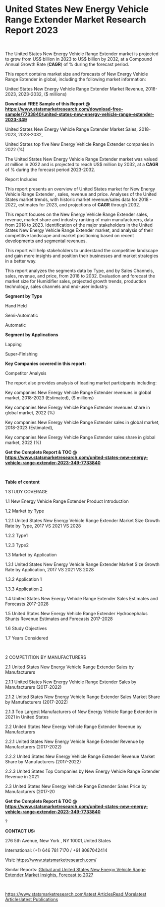 <h1>United States New Energy Vehicle Range Extender Market Research Report 2023</h1><br/><p>The United States New Energy Vehicle Range Extender market is projected to grow from US$ billion in 2023 to US$ billion by 2032, at a Compound Annual Growth Rate (<strong>CAGR</strong>) of % during the forecast period.</p>
 
 
 
 <p>This report contains market size and forecasts of New Energy Vehicle Range Extender in global, including the following market information:</p>
 
 
 
 <p>United States New Energy Vehicle Range Extender Market Revenue, 2018-2023, 2023-2032, ($ millions)</p>
 
 
 
 <p><strong>Download FREE Sample of this Report @ <a href="https://www.statsmarketresearch.com/download-free-sample/7733840/united-states-new-energy-vehicle-range-extender-2023-349">https://www.statsmarketresearch.com/download-free-sample/7733840/united-states-new-energy-vehicle-range-extender-2023-349</a></strong></p>
 
 
 
 <p>United States New Energy Vehicle Range Extender Market Sales, 2018-2023, 2023-2032,</p>
 
 
 
 <p>United States top five New Energy Vehicle Range Extender companies in 2022 (%)</p>
 
 
 
 <p>The United States New Energy Vehicle Range Extender market was valued at million in 2022 and is projected to reach US$ million by 2032, at a <strong>CAGR</strong> of % during the forecast period 2023-2032.</p>
 
 
 
 <p>Report Includes</p>
 
 
 
 <p>This report presents an overview of United States market for New Energy Vehicle Range Extender , sales, revenue and price. Analyses of the United States market trends, with historic market revenue/sales data for 2018 - 2022, estimates for 2023, and projections of <strong>CAGR</strong> through 2032.</p>
 
 
 
 <p>This report focuses on the New Energy Vehicle Range Extender sales, revenue, market share and industry ranking of main manufacturers, data from 2018 to 2023. Identification of the major stakeholders in the United States New Energy Vehicle Range Extender market, and analysis of their competitive landscape and market positioning based on recent developments and segmental revenues.</p>
 
 
 
 <p>This report will help stakeholders to understand the competitive landscape and gain more insights and position their businesses and market strategies in a better way.</p>
 
 
 
 <p>This report analyzes the segments data by Type, and by Sales Channels, sales, revenue, and price, from 2018 to 2032. Evaluation and forecast the market size for Humidifier sales, projected growth trends, production technology, sales channels and end-user industry.</p>
 
 
 
 <p><strong>Segment by Type</strong></p>
 
 
 
 <p>Hand Held</p>
 
 
 
 <p>Semi-Automatic</p>
 
 
 
 <p>Automatic</p>
 
 
 
 <p><strong>Segment <strong><strong>by Applications</strong></strong></strong></p>
 
 
 
 <p>Lapping</p>
 
 
 
 <p>Super-Finishing</p>
 
 
 
 <p><strong>Key Companies covered in this report:</strong></p>
 
 
 
 <p>Competitor Analysis</p>
 
 
 
 <p>The report also provides analysis of leading market participants including:</p>
 
 
 
 <p>Key companies New Energy Vehicle Range Extender revenues in global market, 2018-2023 (Estimated), ($ millions)</p>
 
 
 
 <p>Key companies New Energy Vehicle Range Extender revenues share in global market, 2022 (%)</p>
 
 
 
 <p>Key companies New Energy Vehicle Range Extender sales in global market, 2018-2023 (Estimated),</p>
 
 
 
 <p>Key companies New Energy Vehicle Range Extender sales share in global market, 2022 (%)</p>
 
 
 
 <div><b>Get the Complete Report & TOC @ <a href="https://www.statsmarketresearch.com/united-states-new-energy-vehicle-range-extender-2023-349-7733840">https://www.statsmarketresearch.com/united-states-new-energy-vehicle-range-extender-2023-349-7733840</a></b></div>
 
 
 
 <p><br />
 
 <b>Table of content</b></p>
 
 
 
 <p>1 STUDY COVERAGE<br />
 
 1.1 New Energy Vehicle Range Extender Product Introduction<br />
 
 1.2 Market by Type<br />
 
 1.2.1 United States New Energy Vehicle Range Extender Market Size Growth Rate by Type, 2017 VS 2021 VS 2028<br />
 
 1.2.2 Type1<br />
 
 1.2.3 Type2<br />
 
 1.3 Market by Application<br />
 
 1.3.1 United States New Energy Vehicle Range Extender Market Size Growth Rate by Application, 2017 VS 2021 VS 2028<br />
 
 1.3.2 Application 1<br />
 
 1.3.3 Application 2<br />
 
 1.4 United States New Energy Vehicle Range Extender Sales Estimates and Forecasts 2017-2028<br />
 
 1.5 United States New Energy Vehicle Range Extender Hydrocephalus Shunts Revenue Estimates and Forecasts 2017-2028<br />
 
 1.6 Study Objectives<br />
 
 1.7 Years Considered<br />
 
 <br />
 
 2 COMPETITION BY MANUFACTURERS<br />
 
 2.1 United States New Energy Vehicle Range Extender Sales by Manufacturers<br />
 
 2.1.1 United States New Energy Vehicle Range Extender Sales by Manufacturers (2017-2022)<br />
 
 2.1.2 United States New Energy Vehicle Range Extender Sales Market Share by Manufacturers (2017-2022)<br />
 
 2.1.3 Top Largest Manufacturers of New Energy Vehicle Range Extender in 2021 in United States<br />
 
 2.2 United States New Energy Vehicle Range Extender Revenue by Manufacturers<br />
 
 2.2.1 United States New Energy Vehicle Range Extender Revenue by Manufacturers (2017-2022)<br />
 
 2.2.2 United States New Energy Vehicle Range Extender Revenue Market Share by Manufacturers (2017-2022)<br />
 
 2.2.3 United States Top Companies by New Energy Vehicle Range Extender Revenue in 2021<br />
 
 2.3 United States New Energy Vehicle Range Extender Sales Price by Manufacturers (2017-20</p>
 
 
 
 <div><b>Get the Complete Report & TOC @ <a href="https://www.statsmarketresearch.com/united-states-new-energy-vehicle-range-extender-2023-349-7733840">https://www.statsmarketresearch.com/united-states-new-energy-vehicle-range-extender-2023-349-7733840</a></b></div>
 
 
 
 <p>? </p>
 
 
 
 <p><b>CONTACT US:</b><br />
 
 276 5th Avenue, New York , NY 10001,United States<br />
 
 International: (+1) 646 781 7170 / +91 8087042414<br />
 
 Visit: <a href="https://www.statsmarketresearch.com/">https://www.statsmarketresearch.com/</a><br />
 
 Similar Reports: <a href="https://www.statsmarketresearch.com/united-states-new-energy-vehicle-range-extender-2023-349-7733840">Global and United States New Energy Vehicle Range Extender Market Insights, Forecast to 2027</a><br />
 
 <br />
 
 <a href="https://gyeongbokgung.com">https://www.statsmarketresearch.com/</a><a href="https://hallyeomaritime.com">latest Articles</a><a href="https://jingwansa.com">Read More</a><a href="https://nguoiviet.jp/">latest Articles</a><a href="https://www.intelmarketresearch.com/">latest Publications</a></p>
